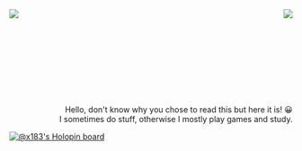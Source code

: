 <img align="left" src="https://github-readme-stats.vercel.app/api/top-langs/?username=x183&langs_count=10" />
<img align="right" src="https://github-readme-stats.vercel.app/api?username=x183&show_icons=true&theme=transparent" />
<br/><br/><br/><br/><br/><br/><br/><br/><br/><br/>
<div align="right">
Hello, don't know why you chose to read this but here it is! 😀<br/>
  I sometimes do stuff, otherwise I mostly play games and study.
</div>


[![@x183's Holopin board](https://holopin.io/api/user/board?user=x183)](https://holopin.io/@x183)




